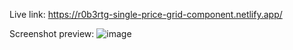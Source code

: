 Live link: https://r0b3rtg-single-price-grid-component.netlify.app/

Screenshot preview:
![image](https://user-images.githubusercontent.com/54260004/147661543-5409b40e-e3e0-4570-a9d4-d6df7d196983.png)
